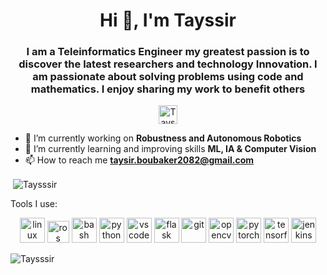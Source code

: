<!--
**Taysssir/Taysssir** is a ✨ _special_ ✨ repository because its `README.md` (this file) appears on your GitHub profile.-->

<h1 align="center">Hi 👋, I'm Tayssir </h1>
<h3 align="center"> I am a Teleinformatics Engineer my greatest passion is to discover the latest researchers and technology Innovation. I am passionate about solving problems using code and mathematics. I enjoy sharing my work to benefit others</h3>

<p align="center">
<a href="https://www.linkedin.com/in/tayssir-boubaker-b5aa63a9/" target="blank"><img align="center" src="https://cdn.jsdelivr.net/npm/simple-icons@3.0.1/icons/linkedin.svg" alt="Taysssir" height="30" width="30" /></a>
</p>

- 🔭 I’m currently working on **Robustness and Autonomous Robotics**
- 🌱 I’m currently learning and improving skills **ML, IA & Computer Vision**
- 📫 How to reach me **taysir.boubaker2082@gmail.com**



<p>&nbsp;<img align="center" src="https://github-readme-stats.vercel.app/api?username=Taysssir&show_icons=true" alt="Taysssir" /></p>


Tools I use:

  <p align="center">
    <img src="https://www.vectorlogo.zone/logos/linux/linux-ar21.svg" alt="linux" height="40"/>
    <img src="https://upload.wikimedia.org/wikipedia/commons/b/bb/Ros_logo.svg" alt="ros" height="35"/>
    <img src="https://www.vectorlogo.zone/logos/gnu_bash/gnu_bash-official.svg" alt="bash" height="40"/>
    <img src="https://www.vectorlogo.zone/logos/python/python-official.svg" alt="python" height="40"/> 
    <img src="https://www.vectorlogo.zone/logos/visualstudio_code/visualstudio_code-ar21.svg" alt="vscode" height="40"/> 
    <img src="https://www.vectorlogo.zone/logos/pocoo_flask/pocoo_flask-ar21.svg" alt="flask" height="40"/>  
    <img src="https://www.vectorlogo.zone/logos/git-scm/git-scm-icon.svg" alt="git" height="40"/> 
    <img src="https://www.vectorlogo.zone/logos/opencv/opencv-ar21.svg" alt="opencv" height="40"/> 
    <img src="https://www.vectorlogo.zone/logos/pytorch/pytorch-icon.svg" alt="pytorch" height="40"/> 
    <img src="https://www.vectorlogo.zone/logos/tensorflow/tensorflow-ar21.svg" alt="tensorflow" height="40"/>  
    <img src="https://www.vectorlogo.zone/logos/jenkins/jenkins-ar21.svg" alt="jenkins" height="40"/>  
  
    
  </p>

  <p>
  <img align="center" src="https://github-readme-stats.vercel.app/api/top-langs/?username=Taysssir&layout=compact&hide=html" alt="Taysssir" />
</p>


